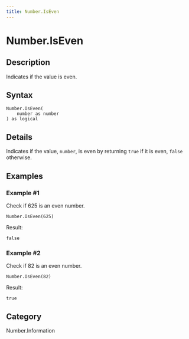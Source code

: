```yaml
---
title: Number.IsEven
---
```


# Number.IsEven


## Description

Indicates if the value is even.


## Syntax

```powerquery
Number.IsEven(
    number as number
) as logical
```


## Details

Indicates if the value, <code>number</code>, is even by returning <code>true</code> if it is even, <code>false</code> otherwise.


## Examples

### Example #1 
Check if 625 is an even number.
```powerquery
Number.IsEven(625)
```

Result: 
```powerquery
false
```


### Example #2 
Check if 82 is an even number.
```powerquery
Number.IsEven(82)
```

Result: 
```powerquery
true
```




## Category
Number.Information

